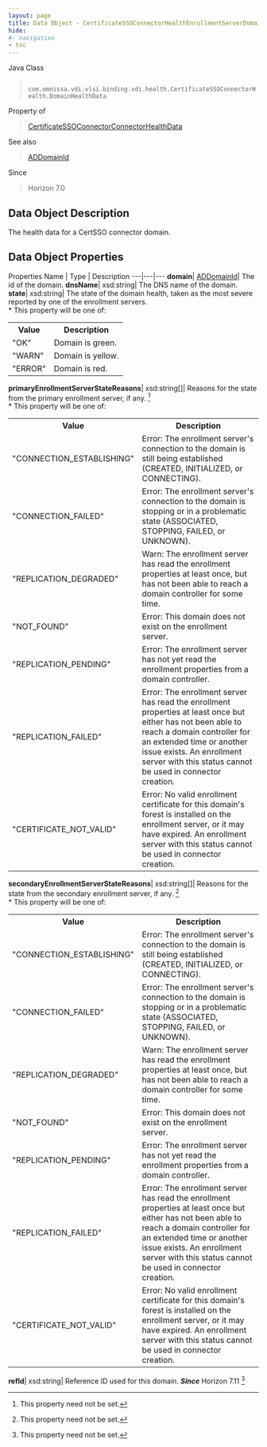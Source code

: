 ```yaml
---
layout: page
title: Data Object - CertificateSSOConnectorHealthEnrollmentServerDomainHealthData
hide:
#- navigation
- toc
---
```






Java Class
> ` com.omnissa.vdi.vlsi.binding.vdi.health.CertificateSSOConnectorHealth.DomainHealthData`

Property of
> [CertificateSSOConnectorConnectorHealthData](vdi.health.CertificateSSOConnectorHealth.ConnectorHealthData.md#field_detail)

See also
> [ADDomainId](vdi.entity.ADDomainId.md)

Since
> Horizon 7.0


## Data Object Description

The health data for a CertSSO connector domain.

## Data Object Properties
Properties
Name |  Type |  Description
---|---|---
**domain**| [ADDomainId](vdi.entity.ADDomainId.md)|  The id of the domain.
**dnsName**|  xsd:string|  The DNS name of the domain.
**state**|  xsd:string|  The state of the domain health, taken as the most severe reported by one of the enrollment servers.<br>* This property will be one of:<br><table><tr><th>Value</th><th>Description</th></tr><tr><td>"OK"</td><td>Domain is green.</td></tr><tr><td>"WARN"</td><td>Domain is yellow.</td></tr><tr><td>"ERROR"</td><td>Domain is red.</td></tr></table>
**primaryEnrollmentServerStateReasons**|  xsd:string[]|  Reasons for the state from the primary enrollment server, if any. [^1]<br>* This property will be one of:<br><table><tr><th>Value</th><th>Description</th></tr><tr><td>"CONNECTION_ESTABLISHING"</td><td>Error: The enrollment server's connection to the domain is still being established (CREATED, INITIALIZED, or CONNECTING).</td></tr><tr><td>"CONNECTION_FAILED"</td><td>Error: The enrollment server's connection to the domain is stopping or in a problematic state (ASSOCIATED, STOPPING, FAILED, or UNKNOWN).</td></tr><tr><td>"REPLICATION_DEGRADED"</td><td>Warn: The enrollment server has read the enrollment properties at least once, but has not been able to reach a domain controller for some time.</td></tr><tr><td>"NOT_FOUND"</td><td>Error: This domain does not exist on the enrollment server.</td></tr><tr><td>"REPLICATION_PENDING"</td><td>Error: The enrollment server has not yet read the enrollment properties from a domain controller.</td></tr><tr><td>"REPLICATION_FAILED"</td><td>Error: The enrollment server has read the enrollment properties at least once but either has not been able to reach a domain controller for an extended time or another issue exists. An enrollment server with this status cannot be used in connector creation.</td></tr><tr><td>"CERTIFICATE_NOT_VALID"</td><td>Error: No valid enrollment certificate for this domain's forest is installed on the enrollment server, or it may have expired. An enrollment server with this status cannot be used in connector creation.</td></tr></table>
**secondaryEnrollmentServerStateReasons**|  xsd:string[]|  Reasons for the state from the secondary enrollment server, if any. [^1]<br>* This property will be one of:<br><table><tr><th>Value</th><th>Description</th></tr><tr><td>"CONNECTION_ESTABLISHING"</td><td>Error: The enrollment server's connection to the domain is still being established (CREATED, INITIALIZED, or CONNECTING).</td></tr><tr><td>"CONNECTION_FAILED"</td><td>Error: The enrollment server's connection to the domain is stopping or in a problematic state (ASSOCIATED, STOPPING, FAILED, or UNKNOWN).</td></tr><tr><td>"REPLICATION_DEGRADED"</td><td>Warn: The enrollment server has read the enrollment properties at least once, but has not been able to reach a domain controller for some time.</td></tr><tr><td>"NOT_FOUND"</td><td>Error: This domain does not exist on the enrollment server.</td></tr><tr><td>"REPLICATION_PENDING"</td><td>Error: The enrollment server has not yet read the enrollment properties from a domain controller.</td></tr><tr><td>"REPLICATION_FAILED"</td><td>Error: The enrollment server has read the enrollment properties at least once but either has not been able to reach a domain controller for an extended time or another issue exists. An enrollment server with this status cannot be used in connector creation.</td></tr><tr><td>"CERTIFICATE_NOT_VALID"</td><td>Error: No valid enrollment certificate for this domain's forest is installed on the enrollment server, or it may have expired. An enrollment server with this status cannot be used in connector creation.</td></tr></table>
**refId**|  xsd:string|  Reference ID used for this domain.  **_Since_** Horizon 7.11 [^1]


 


[^1]: This property need not be set.